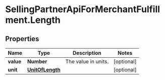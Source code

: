 # SellingPartnerApiForMerchantFulfillment.Length

## Properties
Name | Type | Description | Notes
------------ | ------------- | ------------- | -------------
**value** | **Number** | The value in units. | [optional] 
**unit** | [**UnitOfLength**](UnitOfLength.md) |  | [optional] 


